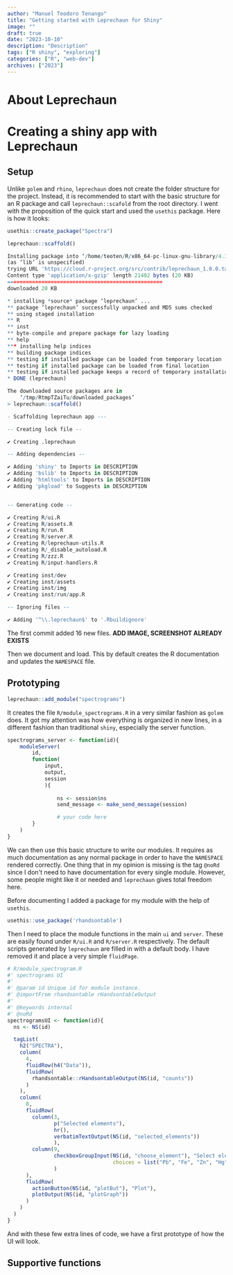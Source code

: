 ```yaml
---
author: "Manuel Teodoro Tenango"
title: "Getting started with Leprechaun for Shiny"
image: ""
draft: true
date: "2023-10-10"
description: "Description"
tags: ["R shiny", "exploring"]
categories: ["R", "web-dev"]
archives: ["2023"]
---
```


# About Leprechaun

# Creating a shiny app with Leprechaun

## Setup
Unlike `golem` and `rhino`, `leprechaun` does not create the folder structure for the project. Instead, it is recommended to start with the basic structure for an R package and call `leprechaun::scafold` from the root directory. I went with the proposition of the quick start and used the `usethis` package. Here is how it looks:

```r
usethis::create_package("Spectra")

leprechaun::scaffold()
```

```r
Installing package into ‘/home/teoten/R/x86_64-pc-linux-gnu-library/4.3’
(as ‘lib’ is unspecified)
trying URL 'https://cloud.r-project.org/src/contrib/leprechaun_1.0.0.tar.gz'
Content type 'application/x-gzip' length 21402 bytes (20 KB)
==================================================
downloaded 20 KB

* installing *source* package ‘leprechaun’ ...
** package ‘leprechaun’ successfully unpacked and MD5 sums checked
** using staged installation
** R
** inst
** byte-compile and prepare package for lazy loading
** help
*** installing help indices
** building package indices
** testing if installed package can be loaded from temporary location
** testing if installed package can be loaded from final location
** testing if installed package keeps a record of temporary installation path
* DONE (leprechaun)

The downloaded source packages are in
	‘/tmp/RtmpTZaiTu/downloaded_packages’
> leprechaun::scaffold()

- Scaffolding leprechaun app ---

-- Creating lock file --

✔ Creating .leprechaun

-- Adding dependencies --

✔ Adding 'shiny' to Imports in DESCRIPTION
✔ Adding 'bslib' to Imports in DESCRIPTION
✔ Adding 'htmltools' to Imports in DESCRIPTION
✔ Adding 'pkgload' to Suggests in DESCRIPTION


-- Generating code --

✔ Creating R/ui.R
✔ Creating R/assets.R
✔ Creating R/run.R
✔ Creating R/server.R
✔ Creating R/leprechaun-utils.R
✔ Creating R/_disable_autoload.R
✔ Creating R/zzz.R
✔ Creating R/input-handlers.R

✔ Creating inst/dev
✔ Creating inst/assets
✔ Creating inst/img
✔ Creating inst/run/app.R

-- Ignoring files --

✔ Adding '^\\.leprechaun$' to '.Rbuildignore'
```

The first commit added 16 new files.
**ADD IMAGE, SCREENSHOT ALREADY EXISTS**

Then we document and load. This by default creates the R documentation and updates the `NAMESPACE` file.

## Prototyping

```r
leprechaun::add_module("spectrograms")
```

It creates the file `R/module_spectrograms.R` in a very similar fashion as `golem` does. It got my attention was how everything is organized in new lines, in a different fashion than traditional `shiny`, especially the server function.

```r
spectrograms_server <- function(id){
	moduleServer(
		id,
		function(
			input, 
			output, 
			session
			){
				
				ns <- session$ns
				send_message <- make_send_message(session)

				# your code here
		}
	)
}
```

We can then use this basic structure to write our modules. It requires as much documentation as any normal package in order to have the `NAMESPACE` rendered correctly. One thing that in my opinion is missing is the tag `@noRd` since I don't need to have documentation for every single module. However, some people might like it or needed and `leprechaun` gives total freedom here.

Before documenting I added a package for my module with the help of `usethis`.

```r
usethis::use_package('rhandsontable')
```

Then I need to place the module functions in the main `ui` and `server`. These are easily found under `R/ui.R` and `R/server.R` respectively. The default scripts generated by `leprechaun` are filled in with a default body. I have removed it and place a very simple `fluidPage`.

```r
# R/module_spectrogram.R
#' spectrograms UI
#' 
#' @param id Unique id for module instance.
#' @importFrom rhandsontable rHandsontableOutput
#' 
#' @keywords internal
#' @noRd
spectrogramsUI <- function(id){
  ns <- NS(id)

  tagList(
    h2("SPECTRA"),
    column(
      4,
      fluidRow(h4("Data")),
      fluidRow(
        rhandsontable::rHandsontableOutput(NS(id, "counts"))
      )
    ),
    column(
      8,
      fluidRow(
        column(3,
               p("Selected elements"),
               hr(),
               verbatimTextOutput(NS(id, "selected_elements"))
               ),
        column(9,
               checkboxGroupInput(NS(id, "choose_element"), "Select elements",
                                  choices = list("Pb", "Fe", "Zn", "Hg", "Au"))
               )
      ),
      fluidRow(
        actionButton(NS(id, "plotBut"), "Plot"),
        plotOutput(NS(id, "plotGraph"))
      )
    )
  )
}
```

And with these few extra lines of code, we have a first prototype of how the UI will look.

## Supportive functions

